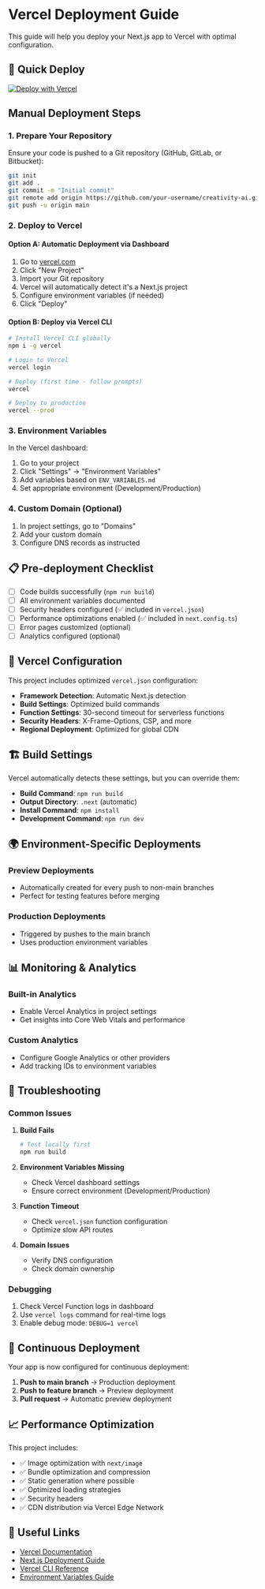 # Vercel Deployment Guide

This guide will help you deploy your Next.js app to Vercel with optimal configuration.

## 🚀 Quick Deploy

[![Deploy with Vercel](https://vercel.com/button)](https://vercel.com/new/clone?repository-url=https://github.com/your-username/creativity-ai)

## Manual Deployment Steps

### 1. Prepare Your Repository

Ensure your code is pushed to a Git repository (GitHub, GitLab, or Bitbucket):

```bash
git init
git add .
git commit -m "Initial commit"
git remote add origin https://github.com/your-username/creativity-ai.git
git push -u origin main
```

### 2. Deploy to Vercel

#### Option A: Automatic Deployment via Dashboard

1. Go to [vercel.com](https://vercel.com/)
2. Click "New Project"
3. Import your Git repository
4. Vercel will automatically detect it's a Next.js project
5. Configure environment variables (if needed)
6. Click "Deploy"

#### Option B: Deploy via Vercel CLI

```bash
# Install Vercel CLI globally
npm i -g vercel

# Login to Vercel
vercel login

# Deploy (first time - follow prompts)
vercel

# Deploy to production
vercel --prod
```

### 3. Environment Variables

In the Vercel dashboard:

1. Go to your project
2. Click "Settings" → "Environment Variables"
3. Add variables based on `ENV_VARIABLES.md`
4. Set appropriate environment (Development/Production)

### 4. Custom Domain (Optional)

1. In project settings, go to "Domains"
2. Add your custom domain
3. Configure DNS records as instructed

## 📋 Pre-deployment Checklist

- [ ] Code builds successfully (`npm run build`)
- [ ] All environment variables documented
- [ ] Security headers configured (✅ included in `vercel.json`)
- [ ] Performance optimizations enabled (✅ included in `next.config.ts`)
- [ ] Error pages customized (optional)
- [ ] Analytics configured (optional)

## 🔧 Vercel Configuration

This project includes optimized `vercel.json` configuration:

- **Framework Detection**: Automatic Next.js detection
- **Build Settings**: Optimized build commands
- **Function Settings**: 30-second timeout for serverless functions
- **Security Headers**: X-Frame-Options, CSP, and more
- **Regional Deployment**: Optimized for global CDN

## 🏗️ Build Settings

Vercel automatically detects these settings, but you can override them:

- **Build Command**: `npm run build`
- **Output Directory**: `.next` (automatic)
- **Install Command**: `npm install`
- **Development Command**: `npm run dev`

## 🌍 Environment-Specific Deployments

### Preview Deployments
- Automatically created for every push to non-main branches
- Perfect for testing features before merging

### Production Deployments
- Triggered by pushes to the main branch
- Uses production environment variables

## 📊 Monitoring & Analytics

### Built-in Analytics
- Enable Vercel Analytics in project settings
- Get insights into Core Web Vitals and performance

### Custom Analytics
- Configure Google Analytics or other providers
- Add tracking IDs to environment variables

## 🚨 Troubleshooting

### Common Issues

1. **Build Fails**
   ```bash
   # Test locally first
   npm run build
   ```

2. **Environment Variables Missing**
   - Check Vercel dashboard settings
   - Ensure correct environment (Development/Production)

3. **Function Timeout**
   - Check `vercel.json` function configuration
   - Optimize slow API routes

4. **Domain Issues**
   - Verify DNS configuration
   - Check domain ownership

### Debugging

1. Check Vercel Function logs in dashboard
2. Use `vercel logs` command for real-time logs
3. Enable debug mode: `DEBUG=1 vercel`

## 🔄 Continuous Deployment

Your app is now configured for continuous deployment:

1. **Push to main branch** → Production deployment
2. **Push to feature branch** → Preview deployment
3. **Pull request** → Automatic preview deployment

## 📈 Performance Optimization

This project includes:

- ✅ Image optimization with `next/image`
- ✅ Bundle optimization and compression
- ✅ Static generation where possible
- ✅ Optimized loading strategies
- ✅ Security headers
- ✅ CDN distribution via Vercel Edge Network

## 🔗 Useful Links

- [Vercel Documentation](https://vercel.com/docs)
- [Next.js Deployment Guide](https://nextjs.org/docs/deployment)
- [Vercel CLI Reference](https://vercel.com/docs/cli)
- [Environment Variables Guide](https://vercel.com/docs/environment-variables) 